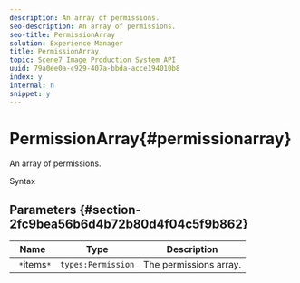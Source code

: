 ```yaml
---
description: An array of permissions.
seo-description: An array of permissions.
seo-title: PermissionArray
solution: Experience Manager
title: PermissionArray
topic: Scene7 Image Production System API
uuid: 79a0ee0a-c929-407a-bbda-acce194010b8
index: y
internal: n
snippet: y
---
```


# PermissionArray{#permissionarray}

An array of permissions.

 Syntax 

## Parameters {#section-2fc9bea56b6d4b72b80d4f04c5f9b862}

|  Name  | Type  | Description  |
|---|---|---|
|  ` *`items`*`  | `types:Permission`  | The permissions array.  |

